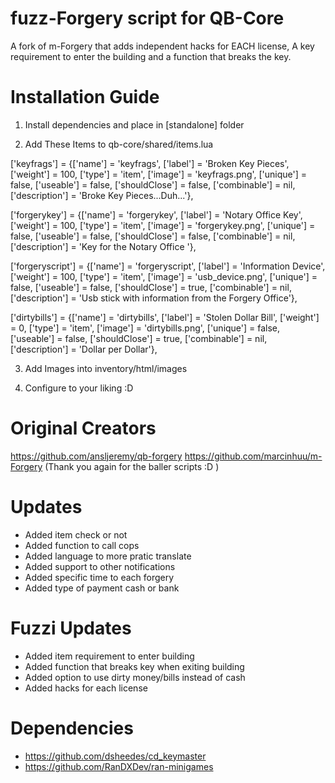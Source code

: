 # fuzz-Forgery script for QB-Core
A fork of m-Forgery that adds independent hacks for EACH license, A key requirement to enter the building and a function that breaks the key.


# Installation Guide

1. Install dependencies and place in [standalone] folder

2. Add These Items to qb-core/shared/items.lua

['keyfrags'] 					 = {['name'] = 'keyfrags', 						['label'] = 'Broken Key Pieces', 				    ['weight'] = 100, 		['type'] = 'item', 		['image'] = 'keyfrags.png', 			    ['unique'] = false, 	['useable'] = false, 	['shouldClose'] = false,   ['combinable'] = nil,   ['description'] = 'Broke Key Pieces...Duh...'},

['forgerykey'] 					 = {['name'] = 'forgerykey', 						['label'] = 'Notary Office Key', 				    ['weight'] = 100, 		['type'] = 'item', 		['image'] = 'forgerykey.png', 			    ['unique'] = false, 	['useable'] = false, 	['shouldClose'] = false,   ['combinable'] = nil,   ['description'] = 'Key for the Notary Office '},

['forgeryscript']                       = {['name'] = 'forgeryscript',                         ['label'] = 'Information Device',                 ['weight'] = 100,            ['type'] = 'item',         ['image'] = 'usb_device.png',              ['unique'] = false,         ['useable'] = false,     ['shouldClose'] = true,      ['combinable'] = nil,   ['description'] = 'Usb stick with information from the Forgery Office'},


['dirtybills'] 				 	= {['name'] = 'dirtybills', 			  	  	   ['label'] = 'Stolen Dollar Bill', 		['weight'] = 0, 		['type'] = 'item', 		['image'] = 'dirtybills.png', 			['unique'] = false, 		['useable'] = false, 	['shouldClose'] = true,	   ['combinable'] = nil,   ['description'] = 'Dollar per Dollar'},

3. Add Images into inventory/html/images

4. Configure to your liking :D

# Original Creators

https://github.com/ansljeremy/qb-forgery
https://github.com/marcinhuu/m-Forgery (Thank you again for the baller scripts :D )

# Updates
- Added item check or not
- Added function to call cops
- Added language to more pratic translate
- Added support to other notifications
- Added specific time to each forgery
- Added type of payment cash or bank
# Fuzzi Updates
- Added item requirement to enter building 
- Added function that breaks key when exiting building
- Added option to use dirty money/bills instead of cash
- Added hacks for each license 
 

 # Dependencies 
 - https://github.com/dsheedes/cd_keymaster
 - https://github.com/RanDXDev/ran-minigames
